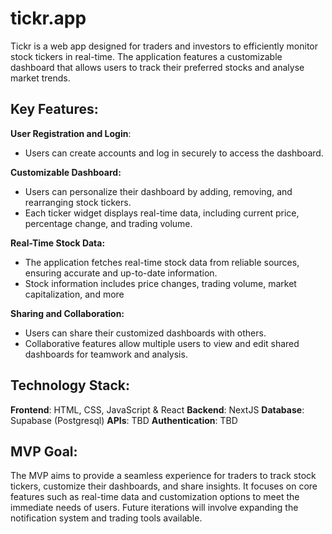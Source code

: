 # tickr.app

Tickr is a web app designed for traders and investors to efficiently monitor stock tickers in real-time. The application features a customizable dashboard that allows users to track their preferred stocks and analyse market trends.

## Key Features:

**User Registration and Login**:

- Users can create accounts and log in securely to access the dashboard.

**Customizable Dashboard:**

- Users can personalize their dashboard by adding, removing, and rearranging stock tickers.
- Each ticker widget displays real-time data, including current price, percentage change, and trading volume.

**Real-Time Stock Data:**

- The application fetches real-time stock data from reliable sources, ensuring accurate and up-to-date information.
- Stock information includes price changes, trading volume, market capitalization, and more

**Sharing and Collaboration:**

- Users can share their customized dashboards with others.
- Collaborative features allow multiple users to view and edit shared dashboards for teamwork and analysis.

## Technology Stack:

**Frontend**: HTML, CSS, JavaScript & React
**Backend**: NextJS
**Database**: Supabase (Postgresql)
**APIs**: TBD
**Authentication**: TBD

## MVP Goal:

The MVP aims to provide a seamless experience for traders to track stock tickers, customize their dashboards, and share insights. It focuses on core features such as real-time data and customization options to meet the immediate needs of users. Future iterations will involve expanding the notification system and trading tools available.
